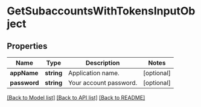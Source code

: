 # GetSubaccountsWithTokensInputObject

## Properties
Name | Type | Description | Notes
------------ | ------------- | ------------- | -------------
**appName** | **string** | Application name. | [optional] 
**password** | **string** | Your account password. | [optional] 

[[Back to Model list]](../README.md#documentation-for-models) [[Back to API list]](../README.md#documentation-for-api-endpoints) [[Back to README]](../README.md)


